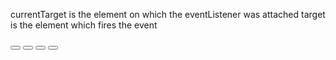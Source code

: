 currentTarget is the element on which the eventListener was attached
target is the element which fires the event

<buttonsdiv currentTarget>
    <button target></button>
    <button></button>
    <button></button>
    <button></button>
</buttonsdiv>